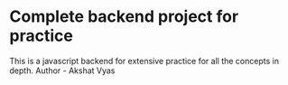 # Complete backend project for practice
This is a javascript backend for extensive practice for all the concepts in depth.
Author - Akshat Vyas